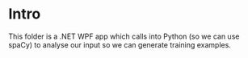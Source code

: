# Intro
This folder is a .NET WPF app which calls into Python (so we can use spaCy) to analyse our input so we can generate training examples.